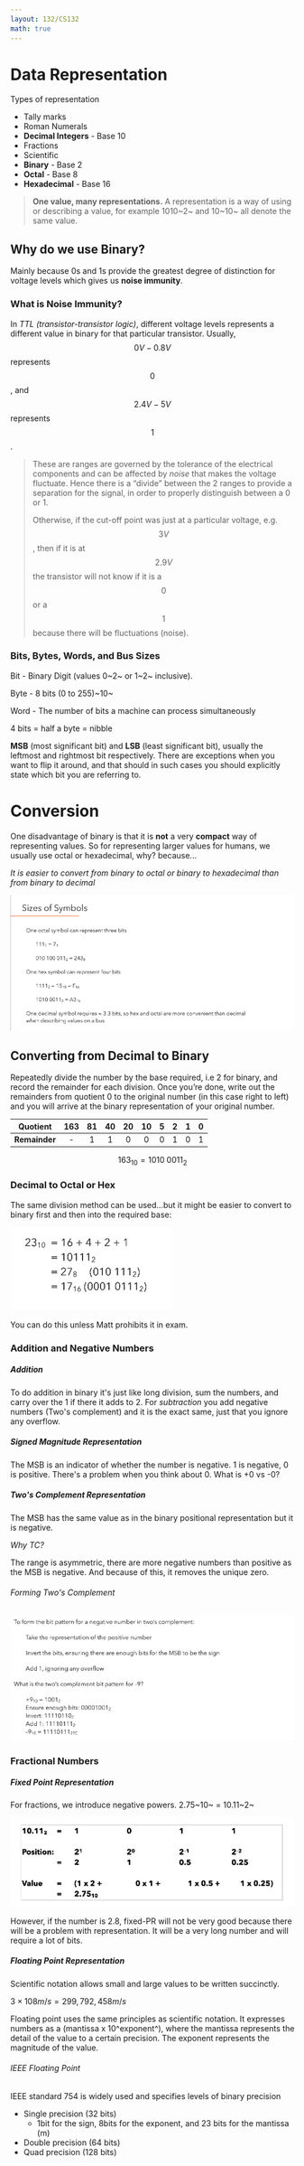 ```yaml
---
layout: 132/CS132
math: true
---
```


# Data Representation

Types of representation

- Tally marks
- Roman Numerals
- **Decimal Integers** - Base 10 
- Fractions
- Scientific
- **Binary** - Base 2
- **Octal** - Base 8
- **Hexadecimal**  - Base 16

> **One value, many representations.** A representation is a way of using or describing a value, for example 1010~2~ and 10~10~ all denote the same value.

## Why do we use Binary?

Mainly because 0s and 1s provide the greatest degree of distinction for voltage levels which gives us **noise immunity**.

### What is Noise Immunity?

In *TTL (transistor-transistor logic)*, different voltage levels represents a different value in binary for that particular transistor. Usually, $$0V-0.8V$$ represents $$0$$, and $$2.4V-5V$$ represents $$1$$.

> These are ranges are governed by the tolerance of the electrical components and can be affected by *noise* that makes the voltage fluctuate. Hence there is a “divide” between the 2 ranges to provide a separation for the signal, in order to properly distinguish between a $0$ or $1$. 
>
> Otherwise, if the cut-off point was just at a particular voltage, e.g. $$3V$$, then if it is at $$2.9V$$ the transistor will not know if it is a $$0$$ or a $$1$$ because there will be fluctuations (noise).

### Bits, Bytes, Words, and Bus Sizes

Bit - Binary Digit (values 0~2~ or 1~2~ inclusive).

Byte - 8 bits (0 to 255)~10~

Word - The number of bits a machine can process simultaneously

4 bits = half a byte = nibble 

**MSB** (most significant bit) and **LSB** (least significant bit), usually the leftmost and rightmost bit respectively. There are exceptions when you want to flip it around, and that should in such cases you should explicitly state which bit you are referring to.

# Conversion

One disadvantage of binary is that it is **not** a very **compact** way of representing values. So for representing larger values for humans, we usually use octal or hexadecimal, why? because...

*It is easier to convert from binary to octal or binary to hexadecimal than from binary to decimal* 

<img src="DataRep.assets/image-20201009131327856.png" alt="image-20201009131327856" style="zoom:67%;" />

## Converting from Decimal to Binary

Repeatedly divide the number by the base required, i.e 2 for binary, and record the remainder for each division. Once you’re done, write out the remainders from quotient 0 to the original number (in this case right to left) and you will arrive at the binary representation of your original number.

| Quotient      | 163  | 81   | 40   | 20   | 10   | 5    | 2    | 1    |  0   |
| :-----------: | :--: | :--: | :--: | :--: | :--: | :--: | :--: | :--: | :--: |
| **Remainder** | -    | 1    | 1    | 0    | 0    | 0    | 1    | 0    |  1   |

$$
163_{10} = 1010 \;0011_2
$$

### Decimal to Octal or Hex

The same division method can be used…but it might be easier to convert to binary first and then into the required base:

![image-20201009130253681](DataRep.assets/image-20201009130253681.png)

You can do this unless Matt prohibits it in exam. 

### Addition and Negative Numbers

##### Addition

To do addition in binary it's just like long division, sum the numbers, and carry over the 1 if there it adds to 2. For *subtraction* you add negative numbers (Two's complement) and it is the exact same, just that you ignore any overflow.

##### Signed Magnitude Representation

The MSB is an indicator of whether the number is negative. 1 is negative, 0 is positive. There's a problem when you think about 0. What is +0 vs -0?

##### Two's Complement Representation

The MSB has the same value as in the binary positional representation but it is negative.

*Why TC?*

The range is asymmetric, there are more negative numbers than positive as the MSB is negative. And because of this, it removes the unique zero. 

###### Forming Two's Complement

![image-20201009150201939](DataRep.assets/image-20201009150201939.png)



### Fractional Numbers

##### Fixed Point Representation

For fractions, we introduce negative powers. 2.75~10~ = 10.11~2~

![image-20201009151009599](DataRep.assets/image-20201009151009599.png)

However, if the number is 2.8, fixed-PR will not be very good because there will be a problem with representation. It will be a very long number and will require a lot of bits.

##### Floating Point Representation

Scientific notation allows small and large values to be written succinctly.

$3 \times 108 m/s = 299,792,458 m/s$

Floating point uses the same principles as scientific notation. It expresses numbers as a (mantissa x 10^exponent^), where the mantissa represents the detail of the value to a certain precision. The exponent represents the magnitude of the value.

###### IEEE Floating Point

IEEE standard 754 is widely used and specifies levels of binary precision

- Single precision (32 bits)
  - 1bit for the sign, 8bits for the exponent, and 23 bits for the mantissa (m)
- Double precision (64 bits)
- Quad precision (128 bits)